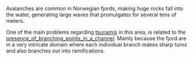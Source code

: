 Avalanches are common in Norwegian fjords, making huge rocks fall into the water, generating large waves that promulgates for several tens of meters.

One of the main problems regarding [tsunamis](tsunami) in this area, is related to the [presence_of_branching_points_in_a_channel](presence_of_branching_points_in_a_channel.md). Mainly because the fjord are in a very intricate domain where each individual branch makes sharp turns and also branches out into ramifications. 


